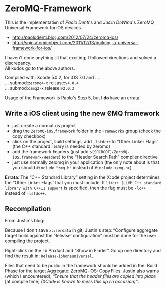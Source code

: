 # ZeroMQ-Framework

This is the implementation of *Paolo Denti*'s and *Justin DeWind*'s ZeroMQ Universal Framework for iOS devices.

* <http://paolodenti.blog.com/2012/07/24/zeromq-ios/>
* <http://spin.atomicobject.com/2011/12/13/building-a-universal-framework-for-ios/>

I haven't done anything all that exciting; I followed directions and solved a discrepancy.<br/>
All kudos go to the above authors.

Compiled with: Xcode 5.0.2, for iOS 7.0 and ...<br/>
 ... submod:`zeromq4-x` release:`v4.0.4`<br/>
 ... submod:`czmq2-x` release:`v2.0.3`<br/>

Usage of the Framework is Paolo's Step 5, but I **do** have an errata!

## Write a iOS client using the new ØMQ framework

* just create a normal ios project
* drag the `ZeroMQ-iOS.framework` folder in the `Frameworks` group (check the copy checkbox)
* click on the project, build settings, add `-lstdc++` to “Other Linker Flags” (the C++ standard library is needed by zeromq)
* add the framework headers (just add `$(SRCROOT)/ZeroMQ-iOS.framework/Headers`) to the “Header Search Path” compiler directive
* just use normally zeromq in your application (the only note about is that you should `#include "zmq.h"` instead of `#include <zmq.h>`)

**Errata**: The “C++ Standard Library” setting in the Xcode project determines the “Other Linker Flags” that you must include. If `libc++ (LLVM C++ standard library with C++11 support` is specified, then the flag must be `-lc++` instead of `-lstdc++`.

## Recompilation

From Justin's blog: 

Because I don't save `xcuserdata` in git, Justin's step: “Configure aggregate target build against the ‘Release’ configuration” must be done for the user compiling the project.

Right-click on the lib Product and “Show in Finder”. Go up one directory and find the result in: `Release-iphoneuniversal`.

Files that need to be public in the framework should be added in the: Build Phase for the target Aggregate: ZeroMQ-iOS: Copy Files. Justin also warns (which I encountered), *“Ensure that the header files are copied into place* [at compile time] *(XCode is known to mess this up on occasion)”*.
